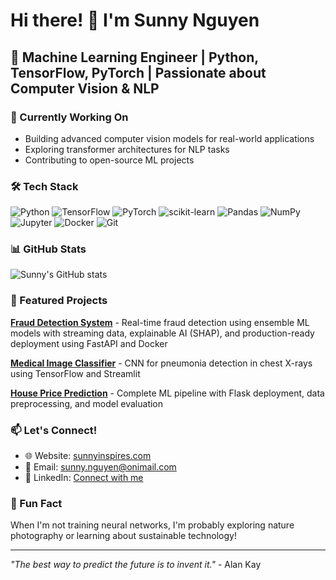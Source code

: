 # Hi there! 👋 I'm Sunny Nguyen

## 🚀 Machine Learning Engineer | Python, TensorFlow, PyTorch | Passionate about Computer Vision & NLP

### 🔭 Currently Working On
- Building advanced computer vision models for real-world applications
- Exploring transformer architectures for NLP tasks
- Contributing to open-source ML projects

### 🛠️ Tech Stack
![Python](https://img.shields.io/badge/-Python-3776AB?style=flat-square&logo=python&logoColor=white)
![TensorFlow](https://img.shields.io/badge/-TensorFlow-FF6F00?style=flat-square&logo=tensorflow&logoColor=white)
![PyTorch](https://img.shields.io/badge/-PyTorch-EE4C2C?style=flat-square&logo=pytorch&logoColor=white)
![scikit-learn](https://img.shields.io/badge/-scikit--learn-F7931E?style=flat-square&logo=scikit-learn&logoColor=white)
![Pandas](https://img.shields.io/badge/-Pandas-150458?style=flat-square&logo=pandas&logoColor=white)
![NumPy](https://img.shields.io/badge/-NumPy-013243?style=flat-square&logo=numpy&logoColor=white)
![Jupyter](https://img.shields.io/badge/-Jupyter-F37626?style=flat-square&logo=jupyter&logoColor=white)
![Docker](https://img.shields.io/badge/-Docker-2496ED?style=flat-square&logo=docker&logoColor=white)
![Git](https://img.shields.io/badge/-Git-F05032?style=flat-square&logo=git&logoColor=white)

### 📊 GitHub Stats
![Sunny's GitHub stats](https://github-readme-stats.vercel.app/api?username=sunnynguyen-ai&show_icons=true&theme=radical)

### 🎯 Featured Projects

**[Fraud Detection System](https://github.com/sunnynguyen-ai/fraud-detection-system)** - Real-time fraud detection using ensemble ML models with streaming data, explainable AI (SHAP), and production-ready deployment using FastAPI and Docker

**[Medical Image Classifier](https://github.com/sunnynguyen-ai/medical-image-classifier)** - CNN for pneumonia detection in chest X-rays using TensorFlow and Streamlit

**[House Price Prediction](https://github.com/sunnynguyen-ai/house-price-prediction)** - Complete ML pipeline with Flask deployment, data preprocessing, and model evaluation


### 📫 Let's Connect!
- 🌐 Website: [sunnyinspires.com](https://sunnyinspires.com)
- 📧 Email: sunny.nguyen@onimail.com
- 💼 LinkedIn: [Connect with me](https://linkedin.com/in/sunnynguyen-ai)

### 🎨 Fun Fact
When I'm not training neural networks, I'm probably exploring nature photography or learning about sustainable technology!

---
*"The best way to predict the future is to invent it."* - Alan Kay
